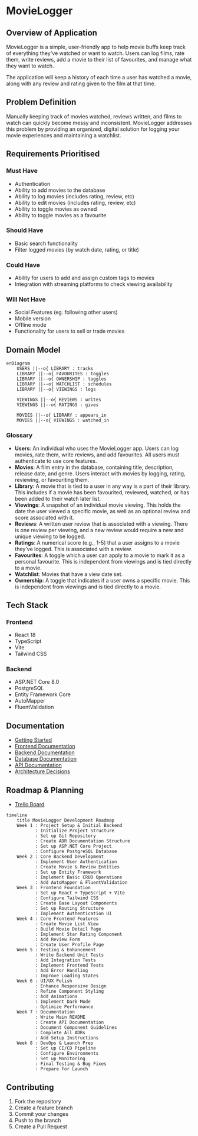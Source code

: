 # MovieLogger

## Overview of Application

MovieLogger is a simple, user-friendly app to help movie buffs keep track of everything they've watched or want to watch. Users can log films, rate them, write reviews, add a movie to their list of favourites, and manage what they want to watch.

The application will keep a history of each time a user has watched a movie, along with any review and rating given to the film at that time.

## Problem Definition

Manually keeping track of movies watched, reviews written, and films to watch can quickly become messy and inconsistent. MovieLogger addresses this problem by providing an organized, digital solution for logging your movie experiences and maintaining a watchlist.

## Requirements Prioritised

### Must Have
- Authentication
- Ability to add movies to the database
- Ability to log movies (includes rating, review, etc)
- Ability to edit movies (includes rating, review, etc)
- Ability to toggle movies as owned
- Ability to toggle movies as a favourite

### Should Have
- Basic search functionality
- Filter logged movies (by watch date, rating, or title)

### Could Have
- Ability for users to add and assign custom tags to movies
- Integration with streaming platforms to check viewing availability

### Will Not Have
- Social Features (eg. following other users)
- Mobile version
- Offline mode
- Functionality for users to sell or trade movies

## Domain Model

```mermaid
erDiagram
    USERS ||--o{ LIBRARY : tracks
    LIBRARY ||--o{ FAVOURITES : toggles
    LIBRARY ||--o{ OWNERSHIP : toggles
    LIBRARY ||--o{ WATCHLIST : schedules
    LIBRARY ||--o{ VIEWINGS : logs

    VIEWINGS ||--o{ REVIEWS : writes
    VIEWINGS ||--o{ RATINGS : gives

    MOVIES ||--o{ LIBRARY : appears_in
    MOVIES ||--o{ VIEWINGS : watched_in
```

### Glossary

- **Users**: An individual who uses the MovieLogger app. Users can log movies, rate them, write reviews, and add favourites. All users must authenticate to use core features.
- **Movies**: A film entry in the database, containing title, description, release date, and genre. Users interact with movies by logging, rating, reviewing, or favouriting them.
- **Library**: A movie that is tied to a user in any way is a part of their library. This includes if a movie has been favourited, reviewed, watched, or has been added to their watch later list.
- **Viewings**: A snapshot of an individual movie viewing. This holds the date the user viewed a specific movie, as well as an optional review and score associated with it.
- **Reviews**: A written user review that is associated with a viewing. There is one review per viewing, and a new review would require a new and unique viewing to be logged.
- **Ratings**: A numerical score (e.g., 1-5) that a user assigns to a movie they've logged. This is associated with a review.
- **Favourites**: A toggle which a user can apply to a movie to mark it as a personal favourite. This is independent from viewings and is tied directly to a movie.
- **Watchlist**: Movies that have a view date set.
- **Ownership**: A toggle that indicates if a user owns a specific movie. This is independent from viewings and is tied directly to a movie.

## Tech Stack

### Frontend
- React 18
- TypeScript
- Vite
- Tailwind CSS

### Backend
- ASP.NET Core 8.0
- PostgreSQL
- Entity Framework Core
- AutoMapper
- FluentValidation

## Documentation

- [Getting Started](docs/getting-started.md)
- [Frontend Documentation](client/README.md)
- [Backend Documentation](server/README.md)
- [Database Documentation](database/README.md)
- [API Documentation](docs/api.md)
- [Architecture Decisions](docs/adr/README.md)

## Roadmap & Planning

- [Trello Board](https://trello.com/b/l8hpW1Jm/movielogger)

```mermaid
timeline
    title MovieLogger Development Roadmap
    Week 1 : Project Setup & Initial Backend
           : Initialize Project Structure
           : Set up Git Repository
           : Create ADR Documentation Structure
           : Set up ASP.NET Core Project
           : Configure PostgreSQL Database
    Week 2 : Core Backend Development
           : Implement User Authentication
           : Create Movie & Review Entities
           : Set up Entity Framework
           : Implement Basic CRUD Operations
           : Add AutoMapper & FluentValidation
    Week 3 : Frontend Foundation
           : Set up React + TypeScript + Vite
           : Configure Tailwind CSS
           : Create Base Layout Components
           : Set up Routing Structure
           : Implement Authentication UI
    Week 4 : Core Frontend Features
           : Create Movie List View
           : Build Movie Detail Page
           : Implement Star Rating Component
           : Add Review Form
           : Create User Profile Page
    Week 5 : Testing & Enhancement
           : Write Backend Unit Tests
           : Add Integration Tests
           : Implement Frontend Tests
           : Add Error Handling
           : Improve Loading States
    Week 6 : UI/UX Polish
           : Enhance Responsive Design
           : Refine Component Styling
           : Add Animations
           : Implement Dark Mode
           : Optimize Performance
    Week 7 : Documentation
           : Write Main README
           : Create API Documentation
           : Document Component Guidelines
           : Complete All ADRs
           : Add Setup Instructions
    Week 8 : DevOps & Launch Prep
           : Set up CI/CD Pipeline
           : Configure Environments
           : Set up Monitoring
           : Final Testing & Bug Fixes
           : Prepare for Launch
```

## Contributing

1. Fork the repository
2. Create a feature branch
3. Commit your changes
4. Push to the branch
5. Create a Pull Request